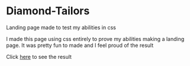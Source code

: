 # Diamond-Tailors
Landing page made to test my abilities in css

I made this page using css entirely to prove my abilities making a landing page. It was pretty fun to made and I feel proud of the result

Click [here](https://sheldonyoungo.github.io/Diamond-Tailors/) to see the result
